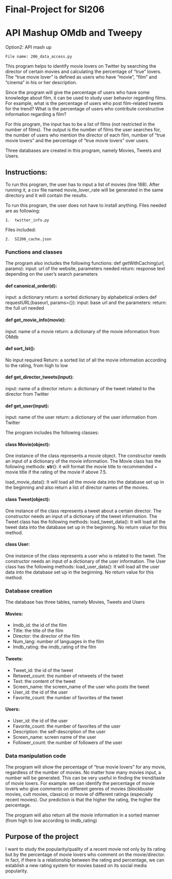 # Final-Project for SI206
# API Mashup OMdb and Tweepy

Option2: API mash up
```
File name: 206_data_access.py
```

This program helps to identify movie lovers on Twitter by searching the director of certain movies and calculating the percentage of “true” lovers. The “true movie lover” is defined as users who have “movie”, “film” and “cinema” in his or her description.

Since the program will give the percentage of users who have some knowledge about film, it can be used to study user behavior regarding films. For example, what is the percentage of users who post film-related tweets for the trend? What is the percentage of users who contribute constructive information regarding a film?

For this program, the input has to be a list of films (not restricted in the number of films). The output is the number of films the user searches for, the number of users who mention the director of each film, number of “true movie lovers” and the percentage of “true movie lovers” over users.

Three databases are created in this program, namely Movies, Tweets and Users.

## Instructions:

To run this program, the user has to input a list of movies (line 168). After running it, a csv file named movie_lover_rate will be generated in the same directory and it will contain the results.

To run this program, the user does not have to install anything. Files needed are as following:
```
1.	twitter_info.py
```

Files included:
```
2.	SI206_cache.json
```

### Functions and classes
The program also includes the following functions:
def getWithCaching(url, params):
input: url of the website, parameters needed
return: response text depending on the user’s search parameters

#### def canonical_order(d):
input: a dictionary
return: a sorted dictionary by alphabetical orders
def requestURL(baseurl, params={}):
input: base url and the parameters:
return: the full url needed

#### def get_movie_info(movie):
input: name of a movie
return: a dictionary of the movie information from OMdb

#### def sort_lst():
No input required
Return: a sorted list of all the movie information according to the rating, from high to low

#### def get_director_tweets(input):
input: name of a director
return: a dictionary of the tweet related to the director from Twitter

#### def get_user(input):
input: name of the user
return: a dictionary of the user information from Twitter
 
The program includes the following classes:

#### class Movie(object):
One instance of the class represents a movie object. The constructor needs an input of a dictionary of the movie information. The Movie class has the following methods:
__str__(): it will format the movie title to recommended + movie title if the rating of the movie if above 7.5.

load_movie_data(): It will load all the movie data into the database set up in the beginning and also return a list of director names of the movies.

#### class Tweet(object):
One instance of the class represents a tweet about a certain director. The constructor needs an input of a dictionary of the tweet information. The Tweet class has the following methods:
load_tweet_data(): It will load all the tweet data into the database set up in the beginning. No return value for this method.

#### class User:
One instance of the class represents a user who is related to the tweet. The constructor needs an input of a dictionary of the user information. The User class has the following methods:
load_user_data(): It will load all the user data into the database set up in the beginning. No return value for this method.

### Database creation

The database has three tables, namely Movies, Tweets and Users

#### Movies:
* Imdb_id: the id of the film
* Title: the title of the film
* Director: the director of the film
* Num_lang: number of languages in the film
* Imdb_rating: the imdb_rating of the film

#### Tweets:
* Tweet_id: the id of the tweet
* Retweet_count: the number of retweets of the tweet
* Text: the content of the tweet
* Screen_name: the screen_name of the user who posts the tweet
* User_id: the id of the user
* Favorite_count: the number of favorites of the tweet

#### Users:
* User_id: the id of the user
* Favorite_count: the number of favorites of the user
* Description: the self-description of the user
* Screen_name: screen name of the user
* Follower_count: the number of followers of the user

### Data manipulation code
	
The program will show the percentage of “true movie lovers” for any movie, regardless of the number of movies. No matter how many movies input, a number will be generated. This can be very useful in finding the trend/taste of movie lovers. For example: we can identify the percentage of movie lovers who give comments on different genres of movies (blockbuster movies, cult movies, classics) or movie of different ratings (especially recent movies). Our prediction is that the higher the rating, the higher the percentage.

The program will also return all the movie information in a sorted manner (from high to low according to imdb_rating)

## Purpose of the project

I want to study the popularity/quality of a recent movie not only by its rating but by the percentage of movie lovers who comment on the movie/director. In fact, if there is a relationship between the rating and percentage, we can establish a new rating system for movies based on its social media popularity.



